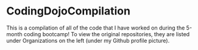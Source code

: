 # CodingDojoCompilation
This is a compilation of all of the code that I have worked on during the 5-month coding bootcamp! To view the original repositories, they are listed under Organizations on the left (under my Github profile picture).
